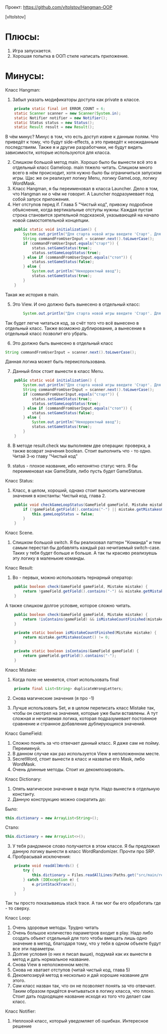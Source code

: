 Проект: https://github.com/vltolstov/Hangman-OOP

[vltolstov]


# Плюсы:
1. Игра запускается.
2. Хорошая попытка в ООП стиле написать приложение.

# Минусы: 
Класс Hangman:
1. Забыл указать модификаторы доступа как private в классе.

```java
    private static final int ERROR_COUNT = 6;
    static Scanner scanner = new Scanner(System.in);
    static Notifier notifier = new Notifier();
    static Status status = new Status();
    static Result result = new Result();
```

В чём минус? 
Минус в том, что есть доступ извне к данным полям. 
Что приведёт к тому, что будут side-effects, а это приведёт к неожиданным последствиям. 
Также я и другие разработчики, не будут видеть зависимости, которые используются для класса. 

2. Слишком большой метод main. Хорошо было бы вынести всё это в отдельный класс Gameloop. main тяжело читать. Слишком много всего в нём происходит, хотя нужно было бы ограничиться запуском игры. Щас же он реализует логику Menu, логику GameLoop, логику WordMask.
3. Класс Hangman, я бы переименовал в класса Launcher. Дело в том, что Hangman ни о чём не говорит. А Launcher подразумевает под собой запуск приложения.
4. Нет отступов перед if. Глава 5 "Чистый код", привожу подробное объяснение, когда вертикальные отступы нужны: Каждая пустая строка становится зрительной подсказкой, указывающей на начало новой самостоятельной концепции.
```java
    public static void initialization() {
        System.out.println("Для старта новой игры введите 'Старт'. Для выхода из игры введите 'Стоп'");
        String commandFromUserInput = scanner.next().toLowerCase();
        if (commandFromUserInput.equals("старт")) {
            status.setGameStatus(true);
            status.setGameLoopStatus(true);
        } else if (commandFromUserInput.equals("стоп")) {
            status.setGameStatus(false);
        } else {
            System.out.println("Некорректный ввод");
            status.setGameStatus(true);
        }
    }
```
Такая же история в main.

5. Это View. И оно должно быть вынесено в отдельный класс:

```java
        System.out.println("Для старта новой игры введите 'Старт'. Для выхода из игры введите 'Стоп'");
```

Так будет легче читаться код, за счёт того что всё вынесено в отдельный класс. Также возможно дублирование, а вынесение в отдельный класс позволит его убрать.

6. Это должно быть вынесено в отдельный класс

```java
String commandFromUserInput = scanner.next().toLowerCase();
```
Данная логика может быть переиспользована.

7. Данный блок стоит вынести в класс Menu. 

```java
    public static void initialization() {
        System.out.println("Для старта новой игры введите 'Старт'. Для выхода из игры введите 'Стоп'");
        String commandFromUserInput = scanner.next().toLowerCase();
        if (commandFromUserInput.equals("старт")) {
            status.setGameStatus(true);
            status.setGameLoopStatus(true);
        } else if (commandFromUserInput.equals("стоп")) {
            status.setGameStatus(false);
        } else {
            System.out.println("Некорректный ввод");
            status.setGameStatus(true);
        }
    }
```
8. В методе result.check мы выполняем две операции: проверка, а также возврат значения boolean. Стоит выполнить что - то одно. Читай 3-ю главу "Чистый код"

9. status - плохое название, ибо непонятно статус чего. Я бы переименовал как GameState, либо пусть будет GameStatus.

Класс Status:
1. Класс, в целом, хороший, однако стоит выносить магические значения в константы: Чистый код, глава 2.
```java
    public void checkGameLoopStatus(GameField gameField, Mistake mistake) {
        if (!gameField.getField().contains("-") || mistake.getMistakesCount() == 0) {
            this.gameLoopStatus = false;
        }
    }
```

Класс Scene.

1. Слишком большой switch. Я бы реализовал паттерн "Команда" и тем самым перестал бы добавлять каждый раз нечитаемый switch-case. Таких у тебя будет больше и больше. А так ты красиво реализуешь эту логику в маленькие команды.

Класс Result:

1. Во - первых, можно использовать тернарный оператор:

```java
    public boolean check(GameField gameField, Mistake mistake) {
        return !gameField.getField().contains("-") && mistake.getMistakesCount() != 0;
    }
```
А также слишком долгое условие, которое сложно читать. 

```java
    public boolean check(GameField gameField, Mistake mistake) {
        return !isContains(gameField) && isMistakeCountFinished(mistake);
    }

    private static boolean isMistakeCountFinished(Mistake mistake) {
        return mistake.getMistakesCount() != 0;
    }

    private static boolean isContains(GameField gameField) {
        return gameField.getField().contains("-");
    }
```

Класс Mistake:

1. Когда поле не меняется, стоит использовать final

```java
    private final List<String> duplicateWrongLetters;
```
2. Снова магические значения (я про -1)

3. Лучше использовать Set, и в целом переписать класс Mistake так, чтобы он смотрел на значения, которые уже были вставлены. А тут сложная и нечитаемая логика, которая подразумевает постоянное сравнение и странное добавление дублирующихся значений.

Класс GameField:

1. Сложно понять за что отвечает данный класс. Я даже сам не пойму. Переименуй.
2. В данном случае как раз используется View в неположенном месте.
3. SecretWord, стоит вынести в класс и назватье его Mask, либо WordMask.
4. Очень длинные методы. Стоит их декомпозировать.

Класс Dictionary:

1. Опять магическое значение в виде пути. Надо вынести в отдельную константу.
2. Данную конструкцию можно сократить до:

Было:
```java
this.dictionary = new ArrayList<String>();
```
Стало:
```java
this.dictionary = new ArrayList<>();
```
3. У тебя рандомное слово получается в этом классе. Я бы предложил данную логику вынести в класс WordRandomizer. Прочти про SRP.
4. Пробрасывай исключения:

```java
    private void readAllWords() {
        try {
            this.dictionary = Files.readAllLines(Paths.get("src/main/resources/words.txt"));
        } catch (IOException e) {
            e.printStackTrace();
        }
    }
```
Так ты просто показываешь stack trace. А так мог бы его обработать где - то сверху.

Класс Loop:

1. Очень здоровые методы. Трудно читать
2. Очень большое количество параметров входит в play. Надо либо создать объект отдельный для того чтобы вмещать лишь одно значение в метод, благодаря тому, что у тебя в одном объекте будут все эти параметры.
3. Долгие условия (о них я писал выше), подумай как их вынести в метод и дать нормальное название.
4. Снова View в неположенном месте.
5. Снова не хватает отступов (читай чистый код, глава 5)
6. Декомпозируй метод в несколько и дай хорошие название для этого.
7. Сам класс назван так, что он не позволяет понять за что отвечает. Таким образом придётся вчитываться в логику класса, что плохо. Стоит дать подходящее название исходя из того что делает сам класс.

Класс Notifier:

1. Неплохой класс, который уведомляет об ошибках. Интересное решение
